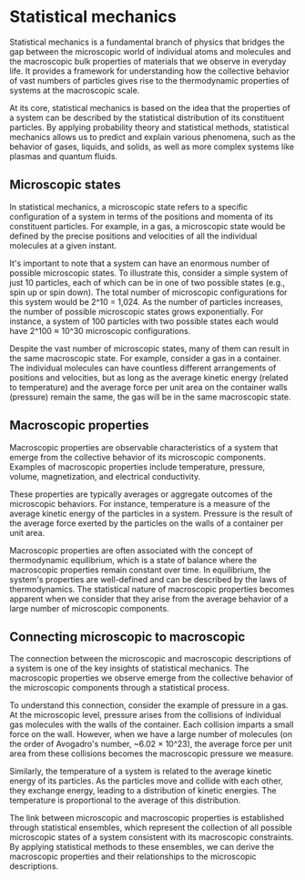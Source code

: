 # Statistical mechanics

Statistical mechanics is a fundamental branch of physics that bridges the gap between the microscopic world of individual atoms and molecules and the macroscopic bulk properties of materials that we observe in everyday life.
It provides a framework for understanding how the collective behavior of vast numbers of particles gives rise to the thermodynamic properties of systems at the macroscopic scale.

At its core, statistical mechanics is based on the idea that the properties of a system can be described by the statistical distribution of its constituent particles. By applying probability theory and statistical methods, statistical mechanics allows us to predict and explain various phenomena, such as the behavior of gases, liquids, and solids, as well as more complex systems like plasmas and quantum fluids.

## Microscopic states

In statistical mechanics, a microscopic state refers to a specific configuration of a system in terms of the positions and momenta of its constituent particles. For example, in a gas, a microscopic state would be defined by the precise positions and velocities of all the individual molecules at a given instant.

It's important to note that a system can have an enormous number of possible microscopic states. To illustrate this, consider a simple system of just 10 particles, each of which can be in one of two possible states (e.g., spin up or spin down). The total number of microscopic configurations for this system would be 2^10 = 1,024. As the number of particles increases, the number of possible microscopic states grows exponentially. For instance, a system of 100 particles with two possible states each would have 2^100 ≈ 10^30 microscopic configurations.

Despite the vast number of microscopic states, many of them can result in the same macroscopic state. For example, consider a gas in a container. The individual molecules can have countless different arrangements of positions and velocities, but as long as the average kinetic energy (related to temperature) and the average force per unit area on the container walls (pressure) remain the same, the gas will be in the same macroscopic state.

## Macroscopic properties

Macroscopic properties are observable characteristics of a system that emerge from the collective behavior of its microscopic components. Examples of macroscopic properties include temperature, pressure, volume, magnetization, and electrical conductivity.

These properties are typically averages or aggregate outcomes of the microscopic behaviors. For instance, temperature is a measure of the average kinetic energy of the particles in a system. Pressure is the result of the average force exerted by the particles on the walls of a container per unit area.

Macroscopic properties are often associated with the concept of thermodynamic equilibrium, which is a state of balance where the macroscopic properties remain constant over time. In equilibrium, the system's properties are well-defined and can be described by the laws of thermodynamics. The statistical nature of macroscopic properties becomes apparent when we consider that they arise from the average behavior of a large number of microscopic components.

## Connecting microscopic to macroscopic

The connection between the microscopic and macroscopic descriptions of a system is one of the key insights of statistical mechanics. The macroscopic properties we observe emerge from the collective behavior of the microscopic components through a statistical process.

To understand this connection, consider the example of pressure in a gas. At the microscopic level, pressure arises from the collisions of individual gas molecules with the walls of the container. Each collision imparts a small force on the wall. However, when we have a large number of molecules (on the order of Avogadro's number, ~6.02 × 10^23), the average force per unit area from these collisions becomes the macroscopic pressure we measure.

Similarly, the temperature of a system is related to the average kinetic energy of its particles. As the particles move and collide with each other, they exchange energy, leading to a distribution of kinetic energies. The temperature is proportional to the average of this distribution.

The link between microscopic and macroscopic properties is established through statistical ensembles, which represent the collection of all possible microscopic states of a system consistent with its macroscopic constraints. By applying statistical methods to these ensembles, we can derive the macroscopic properties and their relationships to the microscopic descriptions.

<!-- REFERENCES -->

[^mcquarrie1976statistical]: Chapter 2 of McQuarrie, D. A. (1976) Statistical mechanics. Harper & Row.
[^frenkel2002understanding]: Chapter 2 of Frenkel, D. & Smit, B. (2002). *Understanding molecular simulation: From algorithms to applications*. Academic Press.

